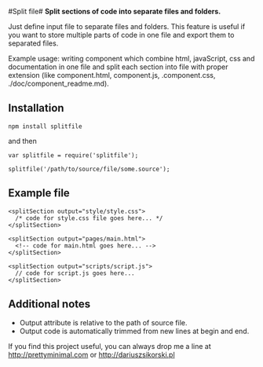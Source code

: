 #Split file#
**Split sections of code into separate files and folders.**

Just define input file to separate files and folders. This feature is useful if you want to store multiple parts of code in one file and export them to separated files.

Example usage: writing component which combine html, javaScript, css and documentation in one file and split each section into file with proper extension (like component.html, component.js, .component.css, ./doc/component_readme.md).

## Installation
```
npm install splitfile
```

and then

```
var splitfile = require('splitfile');

splitfile('/path/to/source/file/some.source');
```

## Example file
```
<splitSection output="style/style.css">
  /* code for style.css file goes here... */
</splitSection>

<splitSection output="pages/main.html">
  <!-- code for main.html goes here... -->
</splitSection>

<splitSection output="scripts/script.js">
  // code for script.js goes here...
</splitSection>
```

## Additional notes
- Output attribute is relative to the path of source file.
- Output code is automatically trimmed from new lines at begin and end.

If you find this project useful, you can always drop me a line at http://prettyminimal.com or http://dariuszsikorski.pl
